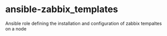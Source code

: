 # ansible-zabbix_templates
Ansible role defining the installation and configuration of zabbix tempaltes on a node
